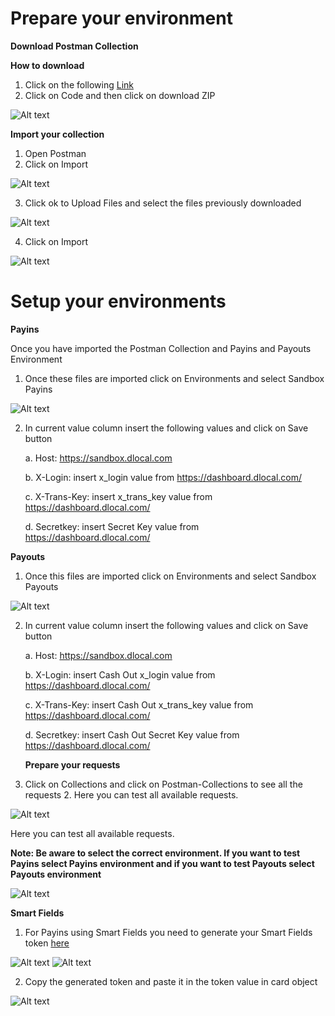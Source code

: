 # Prepare your environment 
**Download Postman Collection**

**How to download**

1. Click on the following [Link](https://github.com/tam-dLocal/Postman-Collection)
2. Click on Code and then click on download ZIP


![Alt text](https://github.com/tam-dLocal/Images-for-Readme/blob/main/readme1.png "Optional title")

**Import your collection**
1. Open Postman
2. Click on Import

![Alt text](https://github.com/tam-dLocal/Images-for-Readme/blob/main/readme2.png "Optional title")

3. Click ok to Upload Files and select the files previously downloaded 

![Alt text](https://github.com/tam-dLocal/Images-for-Readme/blob/main/readme3png.png "Optional title")

4. Click on Import

![Alt text](https://github.com/tam-dLocal/Images-for-Readme/blob/main/readme4.png "Optional title")

# Setup your environments 
**Payins**

Once you have imported the Postman Collection and Payins and Payouts Environment 
1. Once these files are imported click on Environments and select Sandbox Payins

![Alt text](https://github.com/tam-dLocal/Images-for-Readme/blob/main/readme5.png "Optional title")

2. In current value column insert the following values and click on Save button 

   a. Host: https://sandbox.dlocal.com 

   b. X-Login: insert x_login value from https://dashboard.dlocal.com/ 

   c. X-Trans-Key: insert x_trans_key value from https://dashboard.dlocal.com/ 

   d. Secretkey: insert Secret Key value from https://dashboard.dlocal.com/

**Payouts**

1. Once this files are imported click on Environments and select Sandbox Payouts 

![Alt text](https://github.com/tam-dLocal/Images-for-Readme/blob/main/readme6.png "Optional title")

2. In current value column insert the following values and click on Save button 

   a. Host: https://sandbox.dlocal.com 
   
   b. X-Login: insert Cash Out x_login value from https://dashboard.dlocal.com/
   
   c. X-Trans-Key: insert Cash Out x_trans_key value from https://dashboard.dlocal.com/
   
   d. Secretkey: insert Cash Out Secret Key value from https://dashboard.dlocal.com/
   
   **Prepare your requests**
   
 1. Click on Collections and click on Postman-Collections to see all the requests 2. Here you can test all available requests. 

![Alt text](https://github.com/tam-dLocal/Images-for-Readme/blob/main/readme7.png "Optional title")

Here you can test all available requests. 

**Note: Be aware to select the correct environment. If you want to test Payins select Payins environment and if you want to test Payouts select Payouts environment**

![Alt text](https://github.com/tam-dLocal/Images-for-Readme/blob/main/readme8.png "Optional title")

**Smart Fields**

 1. For Payins using Smart Fields you need to generate your Smart Fields token [here](https://dlocal.github.io/smart-fields-examples/)

![Alt text](https://github.com/tam-dLocal/Images-for-Readme/blob/main/readme9.png "Optional title")
![Alt text](https://github.com/tam-dLocal/Images-for-Readme/blob/main/readme10.png "Optional title")

 2. Copy the generated token and paste it in the token value in card object

![Alt text](https://github.com/tam-dLocal/Images-for-Readme/blob/main/readme11png.png "Optional title")


